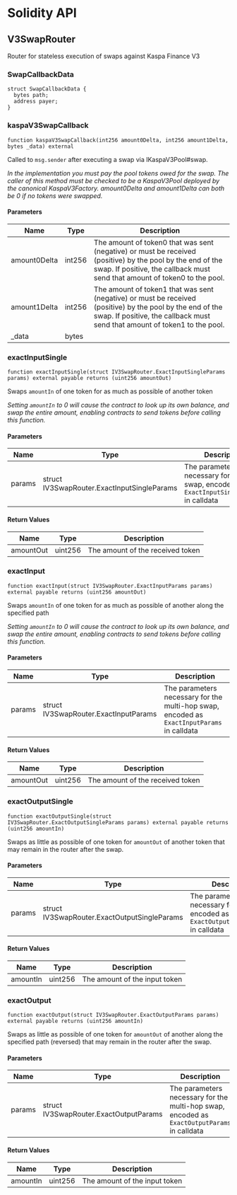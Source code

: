 # Solidity API

## V3SwapRouter

Router for stateless execution of swaps against Kaspa Finance V3

### SwapCallbackData

```solidity
struct SwapCallbackData {
  bytes path;
  address payer;
}
```

### kaspaV3SwapCallback

```solidity
function kaspaV3SwapCallback(int256 amount0Delta, int256 amount1Delta, bytes _data) external
```

Called to `msg.sender` after executing a swap via IKaspaV3Pool#swap.

_In the implementation you must pay the pool tokens owed for the swap.
The caller of this method must be checked to be a KaspaV3Pool deployed by the canonical KaspaV3Factory.
amount0Delta and amount1Delta can both be 0 if no tokens were swapped._

#### Parameters

| Name | Type | Description |
| ---- | ---- | ----------- |
| amount0Delta | int256 | The amount of token0 that was sent (negative) or must be received (positive) by the pool by the end of the swap. If positive, the callback must send that amount of token0 to the pool. |
| amount1Delta | int256 | The amount of token1 that was sent (negative) or must be received (positive) by the pool by the end of the swap. If positive, the callback must send that amount of token1 to the pool. |
| _data | bytes |  |

### exactInputSingle

```solidity
function exactInputSingle(struct IV3SwapRouter.ExactInputSingleParams params) external payable returns (uint256 amountOut)
```

Swaps `amountIn` of one token for as much as possible of another token

_Setting `amountIn` to 0 will cause the contract to look up its own balance,
and swap the entire amount, enabling contracts to send tokens before calling this function._

#### Parameters

| Name | Type | Description |
| ---- | ---- | ----------- |
| params | struct IV3SwapRouter.ExactInputSingleParams | The parameters necessary for the swap, encoded as `ExactInputSingleParams` in calldata |

#### Return Values

| Name | Type | Description |
| ---- | ---- | ----------- |
| amountOut | uint256 | The amount of the received token |

### exactInput

```solidity
function exactInput(struct IV3SwapRouter.ExactInputParams params) external payable returns (uint256 amountOut)
```

Swaps `amountIn` of one token for as much as possible of another along the specified path

_Setting `amountIn` to 0 will cause the contract to look up its own balance,
and swap the entire amount, enabling contracts to send tokens before calling this function._

#### Parameters

| Name | Type | Description |
| ---- | ---- | ----------- |
| params | struct IV3SwapRouter.ExactInputParams | The parameters necessary for the multi-hop swap, encoded as `ExactInputParams` in calldata |

#### Return Values

| Name | Type | Description |
| ---- | ---- | ----------- |
| amountOut | uint256 | The amount of the received token |

### exactOutputSingle

```solidity
function exactOutputSingle(struct IV3SwapRouter.ExactOutputSingleParams params) external payable returns (uint256 amountIn)
```

Swaps as little as possible of one token for `amountOut` of another token
that may remain in the router after the swap.

#### Parameters

| Name | Type | Description |
| ---- | ---- | ----------- |
| params | struct IV3SwapRouter.ExactOutputSingleParams | The parameters necessary for the swap, encoded as `ExactOutputSingleParams` in calldata |

#### Return Values

| Name | Type | Description |
| ---- | ---- | ----------- |
| amountIn | uint256 | The amount of the input token |

### exactOutput

```solidity
function exactOutput(struct IV3SwapRouter.ExactOutputParams params) external payable returns (uint256 amountIn)
```

Swaps as little as possible of one token for `amountOut` of another along the specified path (reversed)
that may remain in the router after the swap.

#### Parameters

| Name | Type | Description |
| ---- | ---- | ----------- |
| params | struct IV3SwapRouter.ExactOutputParams | The parameters necessary for the multi-hop swap, encoded as `ExactOutputParams` in calldata |

#### Return Values

| Name | Type | Description |
| ---- | ---- | ----------- |
| amountIn | uint256 | The amount of the input token |

